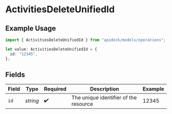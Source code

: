 # ActivitiesDeleteUnifiedId

## Example Usage

```typescript
import { ActivitiesDeleteUnifiedId } from "apideck/models/operations";

let value: ActivitiesDeleteUnifiedId = {
  id: "12345",
};
```

## Fields

| Field                                 | Type                                  | Required                              | Description                           | Example                               |
| ------------------------------------- | ------------------------------------- | ------------------------------------- | ------------------------------------- | ------------------------------------- |
| `id`                                  | *string*                              | :heavy_check_mark:                    | The unique identifier of the resource | 12345                                 |